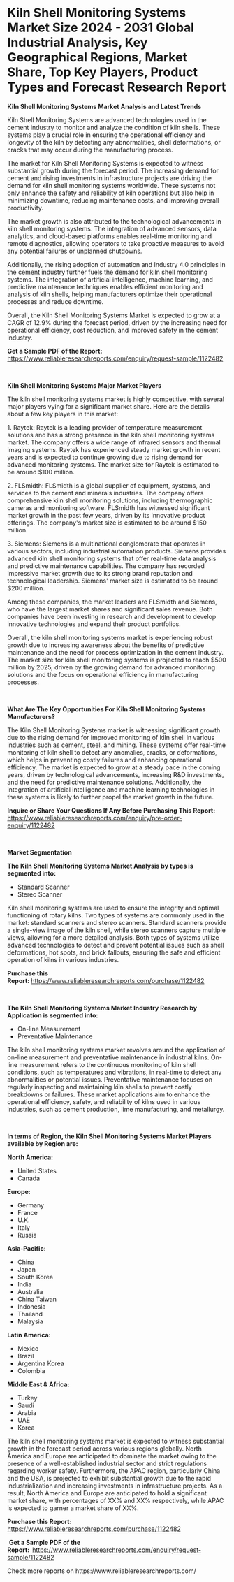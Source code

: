 <p><h1>Kiln Shell Monitoring Systems Market Size 2024 - 2031 Global Industrial Analysis, Key Geographical Regions, Market Share, Top Key Players, Product Types and Forecast Research Report</h1></p><p><strong>Kiln Shell Monitoring Systems Market Analysis and Latest Trends</strong></p>
<p><p>Kiln Shell Monitoring Systems are advanced technologies used in the cement industry to monitor and analyze the condition of kiln shells. These systems play a crucial role in ensuring the operational efficiency and longevity of the kiln by detecting any abnormalities, shell deformations, or cracks that may occur during the manufacturing process.</p><p>The market for Kiln Shell Monitoring Systems is expected to witness substantial growth during the forecast period. The increasing demand for cement and rising investments in infrastructure projects are driving the demand for kiln shell monitoring systems worldwide. These systems not only enhance the safety and reliability of kiln operations but also help in minimizing downtime, reducing maintenance costs, and improving overall productivity.</p><p>The market growth is also attributed to the technological advancements in kiln shell monitoring systems. The integration of advanced sensors, data analytics, and cloud-based platforms enables real-time monitoring and remote diagnostics, allowing operators to take proactive measures to avoid any potential failures or unplanned shutdowns.</p><p>Additionally, the rising adoption of automation and Industry 4.0 principles in the cement industry further fuels the demand for kiln shell monitoring systems. The integration of artificial intelligence, machine learning, and predictive maintenance techniques enables efficient monitoring and analysis of kiln shells, helping manufacturers optimize their operational processes and reduce downtime.</p><p>Overall, the Kiln Shell Monitoring Systems Market is expected to grow at a CAGR of 12.9% during the forecast period, driven by the increasing need for operational efficiency, cost reduction, and improved safety in the cement industry.</p></p>
<p><strong>Get a Sample PDF of the Report:&nbsp;</strong> <a href="https://www.reliableresearchreports.com/enquiry/request-sample/1122482">https://www.reliableresearchreports.com/enquiry/request-sample/1122482</a></p>
<p>&nbsp;</p>
<p><strong>Kiln Shell Monitoring Systems Major Market Players</strong></p>
<p><p>The kiln shell monitoring systems market is highly competitive, with several major players vying for a significant market share. Here are the details about a few key players in this market:</p><p>1. Raytek: Raytek is a leading provider of temperature measurement solutions and has a strong presence in the kiln shell monitoring systems market. The company offers a wide range of infrared sensors and thermal imaging systems. Raytek has experienced steady market growth in recent years and is expected to continue growing due to rising demand for advanced monitoring systems. The market size for Raytek is estimated to be around $100 million.</p><p>2. FLSmidth: FLSmidth is a global supplier of equipment, systems, and services to the cement and minerals industries. The company offers comprehensive kiln shell monitoring solutions, including thermographic cameras and monitoring software. FLSmidth has witnessed significant market growth in the past few years, driven by its innovative product offerings. The company's market size is estimated to be around $150 million.</p><p>3. Siemens: Siemens is a multinational conglomerate that operates in various sectors, including industrial automation products. Siemens provides advanced kiln shell monitoring systems that offer real-time data analysis and predictive maintenance capabilities. The company has recorded impressive market growth due to its strong brand reputation and technological leadership. Siemens' market size is estimated to be around $200 million.</p><p>Among these companies, the market leaders are FLSmidth and Siemens, who have the largest market shares and significant sales revenue. Both companies have been investing in research and development to develop innovative technologies and expand their product portfolios.</p><p>Overall, the kiln shell monitoring systems market is experiencing robust growth due to increasing awareness about the benefits of predictive maintenance and the need for process optimization in the cement industry. The market size for kiln shell monitoring systems is projected to reach $500 million by 2025, driven by the growing demand for advanced monitoring solutions and the focus on operational efficiency in manufacturing processes.</p></p>
<p>&nbsp;</p>
<p><strong>What Are The Key Opportunities For Kiln Shell Monitoring Systems Manufacturers?</strong></p>
<p><p>The Kiln Shell Monitoring Systems market is witnessing significant growth due to the rising demand for improved monitoring of kiln shell in various industries such as cement, steel, and mining. These systems offer real-time monitoring of kiln shell to detect any anomalies, cracks, or deformations, which helps in preventing costly failures and enhancing operational efficiency. The market is expected to grow at a steady pace in the coming years, driven by technological advancements, increasing R&D investments, and the need for predictive maintenance solutions. Additionally, the integration of artificial intelligence and machine learning technologies in these systems is likely to further propel the market growth in the future.</p></p>
<p><strong>Inquire or Share Your Questions If Any Before Purchasing This Report:</strong> <a href="https://www.reliableresearchreports.com/enquiry/pre-order-enquiry/1122482">https://www.reliableresearchreports.com/enquiry/pre-order-enquiry/1122482</a></p>
<p>&nbsp;</p>
<p><strong>Market Segmentation</strong></p>
<p><strong>The Kiln Shell Monitoring Systems Market Analysis by types is segmented into:</strong></p>
<p><ul><li>Standard Scanner</li><li>Stereo Scanner</li></ul></p>
<p><p>Kiln shell monitoring systems are used to ensure the integrity and optimal functioning of rotary kilns. Two types of systems are commonly used in the market: standard scanners and stereo scanners. Standard scanners provide a single-view image of the kiln shell, while stereo scanners capture multiple views, allowing for a more detailed analysis. Both types of systems utilize advanced technologies to detect and prevent potential issues such as shell deformations, hot spots, and brick fallouts, ensuring the safe and efficient operation of kilns in various industries.</p></p>
<p><strong>Purchase this Report:&nbsp;</strong><a href="https://www.reliableresearchreports.com/purchase/1122482">https://www.reliableresearchreports.com/purchase/1122482</a></p>
<p>&nbsp;</p>
<p><strong>The Kiln Shell Monitoring Systems Market Industry Research by Application is segmented into:</strong></p>
<p><ul><li>On-line Measurement</li><li>Preventative Maintenance</li></ul></p>
<p><p>The kiln shell monitoring systems market revolves around the application of on-line measurement and preventative maintenance in industrial kilns. On-line measurement refers to the continuous monitoring of kiln shell conditions, such as temperatures and vibrations, in real-time to detect any abnormalities or potential issues. Preventative maintenance focuses on regularly inspecting and maintaining kiln shells to prevent costly breakdowns or failures. These market applications aim to enhance the operational efficiency, safety, and reliability of kilns used in various industries, such as cement production, lime manufacturing, and metallurgy.</p></p>
<p>&nbsp;</p>
<p><strong>In terms of Region, the Kiln Shell Monitoring Systems Market Players available by Region are:</strong></p>
<p>
    <p> <strong> North America: </strong>
        <ul>
            <li>United States</li>
            <li>Canada</li>
        </ul>
        </p> 
    <p> <strong> Europe: </strong>
        <ul>
            <li>Germany</li>
            <li>France</li>
            <li>U.K.</li>
            <li>Italy</li>
            <li>Russia</li>
        </ul>
        </p> 
    <p> <strong> Asia-Pacific: </strong>
        <ul>
            <li>China</li>
            <li>Japan</li>
            <li>South Korea</li>
            <li>India</li>
            <li>Australia</li>
            <li>China Taiwan</li>
            <li>Indonesia</li>
            <li>Thailand</li>
            <li>Malaysia</li>
        </ul>
        </p> 
    <p> <strong> Latin America: </strong>
        <ul>
            <li>Mexico</li>
            <li>Brazil</li>
            <li>Argentina Korea</li>
            <li>Colombia</li>
        </ul>
        </p> 
    <p> <strong> Middle East & Africa: </strong>
        <ul>
            <li>Turkey</li>
            <li>Saudi</li>
            <li>Arabia</li>
            <li>UAE</li>
            <li>Korea</li>
        </ul>
    </p>
    </p>
<p><p>The kiln shell monitoring systems market is expected to witness substantial growth in the forecast period across various regions globally. North America and Europe are anticipated to dominate the market owing to the presence of a well-established industrial sector and strict regulations regarding worker safety. Furthermore, the APAC region, particularly China and the USA, is projected to exhibit substantial growth due to the rapid industrialization and increasing investments in infrastructure projects. As a result, North America and Europe are anticipated to hold a significant market share, with percentages of XX% and XX% respectively, while APAC is expected to garner a market share of XX%.</p></p>
<p><strong>Purchase this Report: </strong><a href="https://www.reliableresearchreports.com/purchase/1122482">https://www.reliableresearchreports.com/purchase/1122482</a></p>
<p>&nbsp;<strong>Get a Sample PDF of the Report:&nbsp;&nbsp;</strong><a href="https://www.reliableresearchreports.com/enquiry/request-sample/1122482">https://www.reliableresearchreports.com/enquiry/request-sample/1122482</a></p>
<p><strong></strong></p>
<p>Check more reports on https://www.reliableresearchreports.com/</p>